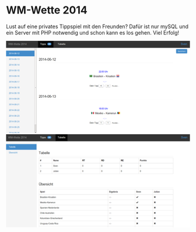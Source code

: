 WM-Wette 2014
========

Lust auf eine privates Tippspiel mit den Freunden? Dafür ist nur mySQL und ein Server mit PHP notwendig und schon kann es los gehen. Viel Erfolg!

![Beispielsuche](images/sc1.png)
![Beispielsuche](images/sc2.png)
